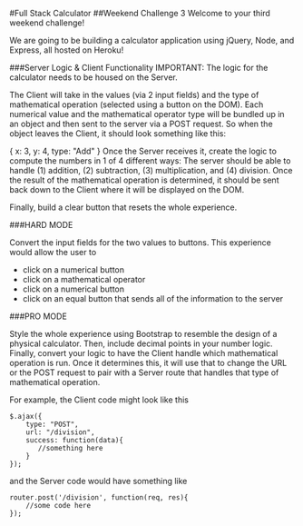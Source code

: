 #Full Stack Calculator
##Weekend Challenge 3
Welcome to your third weekend challenge!

We are going to be building a calculator application using jQuery, Node, and Express, all hosted on Heroku!

###Server Logic & Client Functionality
IMPORTANT: The logic for the calculator needs to be housed on the Server.

The Client will take in the values (via 2 input fields) and the type of mathematical operation (selected using a button on the DOM). Each numerical value and the mathematical operator type will be bundled up in an object and then sent to the server via a POST request. So when the object leaves the Client, it should look something like this:

{
   x: 3,
   y: 4,
   type: "Add"
}
Once the Server receives it, create the logic to compute the numbers in 1 of 4 different ways: The server should be able to handle (1) addition, (2) subtraction, (3) multiplication, and (4) division. Once the result of the mathematical operation is determined, it should be sent back down to the Client where it will be displayed on the DOM.

Finally, build a clear button that resets the whole experience.

###HARD MODE

Convert the input fields for the two values to buttons. This experience would allow the user to

* click on a numerical button
* click on a mathematical operator
* click on a numerical button
* click on an equal button that sends all of the information to the server

###PRO MODE

Style the whole experience using Bootstrap to resemble the design of a physical calculator. Then, include decimal points in your number logic. Finally, convert your logic to have the Client handle which mathematical operation is run. Once it determines this, it will use that to change the URL or the POST request to pair with a Server route that handles that type of mathematical operation.

For example, the Client code might look like this

	$.ajax({
	    type: "POST",
	    url: "/division",
	    success: function(data){
	       //something here
   		}
	});

and the Server code would have something like

	router.post('/division', function(req, res){
  		//some code here
	});